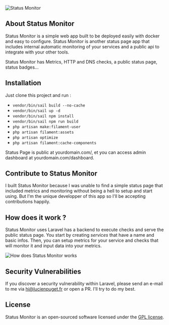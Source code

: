 <picture>
 <source media="(prefers-color-scheme: dark)" srcset="https://i.ibb.co/2gPvMCm/logo-white.png">
 <img alt="Status Monitor" src="https://i.ibb.co/2gPvMCm/logo-white.png">
</picture>

## About Status Monitor

Status Monitor is a simple web app built to be deployed easily with docker and easy to configure. Status Monitor is another status page app that includes internal automatic monitoring of your services and a public api to integrate with your other tools.

Status Monitor has Metrics, HTTP and DNS checks, a public status page, status badges...

## Installation

Just clone this project and run :
- ```vendor/bin/sail build --no-cache```
- ```vendor/bin/sail up -d```
- ```vendor/bin/sail npm install```
- ```vendor/bin/sail npm run build```
- ```php artisan make:filament-user```
- ```php artisan filament:assets```
- ```php artisan optimize```
- ```php artisan filament:cache-components```

Status Page is public at yourdomain.com/, et you can access admin dashboard at yourdomain.com/dashboard.

## Contribute to Status Monitor

I built Status Monitor because I was unable to find a simple status page that included metrics and monitoring without being a hell to setup and start using.
But I'm the unique developper of this app so I'll be accepting contributions happily.

## How does it work ?

Status Monitor uses Laravel has a backend to execute checks and serve the public status page. 
You start by creating *services* that have a name and basic infos. Then, you can setup metrics for your service and checks that will monitor it and input data into your metrics.

![How does Status Monitor works](https://i.ibb.co/fkK8GJj/fonctionnement-sm.png)

## Security Vulnerabilities

If you discover a security vulnerability within Laravel, please send an e-mail to me via [hi@lucienpuget.fr](mailto:hi@lucienpuget.fr) or open a PR. I'll try to do my best.

## License

Status Monitor is an open-sourced software licensed under the [GPL license](https://opensource.org/licenses/GPL-3-0).
